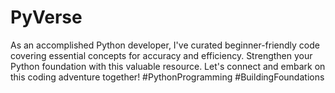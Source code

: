 # PyVerse
As an accomplished Python developer, I've curated beginner-friendly code covering essential concepts for accuracy and efficiency. Strengthen your Python foundation with this valuable resource. Let's connect and embark on this coding adventure together! #PythonProgramming #BuildingFoundations
